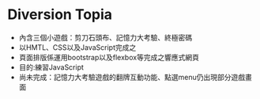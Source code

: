 <h1>Diversion Topia</h1>
<ul>
  <li>內含三個小遊戲：剪刀石頭布、記憶力大考驗、終極密碼</li>
  <li>以HMTL、CSS以及JavaScript完成之</li>
  <li>頁面排版係運用bootstrap以及flexbox等完成之響應式網頁</li>
  <li>目的:練習JavaScript</li>
  <li>尚未完成：記憶力大考驗遊戲的翻牌互動功能、點選menu仍出現部分遊戲畫面</li>
</ul>




